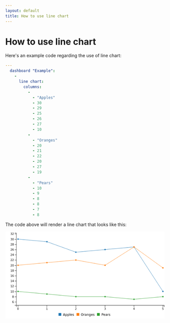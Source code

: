 ```yaml
---
layout: default
title: How to use line chart
---
```


# How to use line chart
Here's an example code regarding the use of line chart: 

```yaml
---
  dashboard "Example": 
    - 
      line chart: 
        columns: 
          - 
            - "Apples"
            - 30
            - 29
            - 25
            - 26
            - 27
            - 10
          - 
            - "Oranges"
            - 20
            - 21
            - 22
            - 20
            - 27
            - 19
          - 
            - "Pears"
            - 10
            - 9
            - 8
            - 8
            - 7
            - 8

```
The code above will render a line chart that looks like this:

![](../screenshots/line_chart.png)
